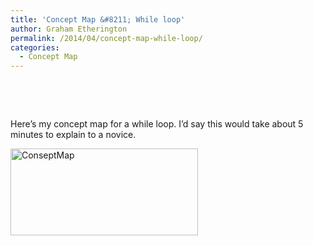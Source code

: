 ```yaml
---
title: 'Concept Map &#8211; While loop'
author: Graham Etherington
permalink: /2014/04/concept-map-while-loop/
categories:
  - Concept Map
---
```

&nbsp;

&nbsp;

Here&#8217;s my concept map for a while loop. I&#8217;d say this would take about 5 minutes to explain to a novice.

[<img class="alignnone size-medium wp-image-6820" alt="ConseptMap" src="http://teaching.software-carpentry.org/wp-content/uploads/2014/04/ConseptMap-300x139.jpg" width="300" height="139" />][1]

 [1]: http://teaching.software-carpentry.org/wp-content/uploads/2014/04/ConseptMap.jpg
